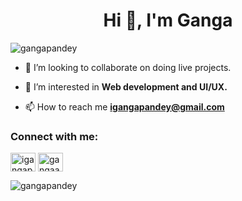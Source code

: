 <h1 align="center">Hi 👋, I'm Ganga</h1>


<p align="left"> <img src="https://komarev.com/ghpvc/?username=gangapandey&label=Profile%20views&color=0e75b6&style=flat" alt="gangapandey" /> </p>

- 💞️ I’m looking to collaborate on doing live projects.

- 👯 I’m interested in **Web development and UI/UX.**

- 📫 How to reach me **igangapandey@gmail.com**

<h3 align="left">Connect with me:</h3>
<p align="left">
<a href="https://linkedin.com/in/gangapandey" target="blank"><img align="center" src="https://raw.githubusercontent.com/rahuldkjain/github-profile-readme-generator/master/src/images/icons/Social/linked-in-alt.svg" alt="igangap" height="30" width="40" /></a>
<a href="https://instagram.com/gangapandeyy" target="blank"><img align="center" src="https://raw.githubusercontent.com/rahuldkjain/github-profile-readme-generator/master/src/images/icons/Social/instagram.svg" alt="gangaaa.p" height="30" width="40" /></a>
</p>



<p><img align="center" src="https://github-readme-streak-stats.herokuapp.com/?user=gangapandey&" alt="gangapandey" /></p>
